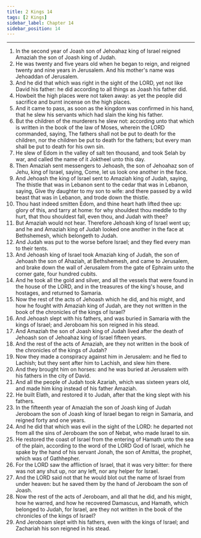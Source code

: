 ```yaml
---
title: 2 Kings 14
tags: [2 Kings]
sidebar_label: Chapter 14
sidebar_position: 14
---
```


---
1. In the second year of Joash son of Jehoahaz king of Israel reigned Amaziah the son of Joash king of Judah.
2. He was twenty and five years old when he began to reign, and reigned twenty and nine years in Jerusalem. And his mother's name was Jehoaddan of Jerusalem.
3. And he did that which was right in the sight of the LORD, yet not like David his father: he did according to all things as Joash his father did.
4. Howbeit the high places were not taken away: as yet the people did sacrifice and burnt incense on the high places.
5. And it came to pass, as soon as the kingdom was confirmed in his hand, that he slew his servants which had slain the king his father.
6. But the children of the murderers he slew not: according unto that which is written in the book of the law of Moses, wherein the LORD commanded, saying, The fathers shall not be put to death for the children, nor the children be put to death for the fathers; but every man shall be put to death for his own sin.
7. He slew of Edom in the valley of salt ten thousand, and took Selah by war, and called the name of it Joktheel unto this day.
8. Then Amaziah sent messengers to Jehoash, the son of Jehoahaz son of Jehu, king of Israel, saying, Come, let us look one another in the face.
9. And Jehoash the king of Israel sent to Amaziah king of Judah, saying, The thistle that was in Lebanon sent to the cedar that was in Lebanon, saying, Give thy daughter to my son to wife: and there passed by a wild beast that was in Lebanon, and trode down the thistle.
10. Thou hast indeed smitten Edom, and thine heart hath lifted thee up: glory of this, and tarry at home: for why shouldest thou meddle to thy hurt, that thou shouldest fall, even thou, and Judah with thee?
11. But Amaziah would not hear. Therefore Jehoash king of Israel went up; and he and Amaziah king of Judah looked one another in the face at Bethshemesh, which belongeth to Judah.
12. And Judah was put to the worse before Israel; and they fled every man to their tents.
13. And Jehoash king of Israel took Amaziah king of Judah, the son of Jehoash the son of Ahaziah, at Bethshemesh, and came to Jerusalem, and brake down the wall of Jerusalem from the gate of Ephraim unto the corner gate, four hundred cubits.
14. And he took all the gold and silver, and all the vessels that were found in the house of the LORD, and in the treasures of the king's house, and hostages, and returned to Samaria.
15. Now the rest of the acts of Jehoash which he did, and his might, and how he fought with Amaziah king of Judah, are they not written in the book of the chronicles of the kings of Israel?
16. And Jehoash slept with his fathers, and was buried in Samaria with the kings of Israel; and Jeroboam his son reigned in his stead.
17. And Amaziah the son of Joash king of Judah lived after the death of Jehoash son of Jehoahaz king of Israel fifteen years.
18. And the rest of the acts of Amaziah, are they not written in the book of the chronicles of the kings of Judah?
19. Now they made a conspiracy against him in Jerusalem: and he fled to Lachish; but they sent after him to Lachish, and slew him there.
20. And they brought him on horses: and he was buried at Jerusalem with his fathers in the city of David.
21. And all the people of Judah took Azariah, which was sixteen years old, and made him king instead of his father Amaziah.
22. He built Elath, and restored it to Judah, after that the king slept with his fathers.
23. In the fifteenth year of Amaziah the son of Joash king of Judah Jeroboam the son of Joash king of Israel began to reign in Samaria, and reigned forty and one years.
24. And he did that which was evil in the sight of the LORD: he departed not from all the sins of Jeroboam the son of Nebat, who made Israel to sin.
25. He restored the coast of Israel from the entering of Hamath unto the sea of the plain, according to the word of the LORD God of Israel, which he spake by the hand of his servant Jonah, the son of Amittai, the prophet, which was of Gathhepher.
26. For the LORD saw the affliction of Israel, that it was very bitter: for there was not any shut up, nor any left, nor any helper for Israel.
27. And the LORD said not that he would blot out the name of Israel from under heaven: but he saved them by the hand of Jeroboam the son of Joash.
28. Now the rest of the acts of Jeroboam, and all that he did, and his might, how he warred, and how he recovered Damascus, and Hamath, which belonged to Judah, for Israel, are they not written in the book of the chronicles of the kings of Israel?
29. And Jeroboam slept with his fathers, even with the kings of Israel; and Zachariah his son reigned in his stead.